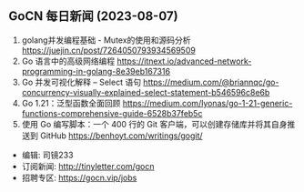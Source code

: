 ## GoCN 每日新闻 (2023-08-07)

1. golang并发编程基础 - Mutex的使用和源码分析 https://juejin.cn/post/7264050793934569509
2. Go 语言中的高级网络编程 https://itnext.io/advanced-network-programming-in-golang-8e39eb167316
3. Go 并发可视化解释 – Select 语句 https://medium.com/@briannqc/go-concurrency-visually-explained-select-statement-b546596c8e6b
4. Go 1.21：泛型函数全面回顾 https://medium.com/lyonas/go-1-21-generic-functions-comprehensive-guide-6528b37feb5c
5. 使用 Go 编写脚本：一个 400 行的 Git 客户端，可以创建存储库并将其自身推送到 GitHub https://benhoyt.com/writings/gogit/

- 编辑: 司镜233
- 订阅新闻: http://tinyletter.com/gocn
- 招聘专区: https://gocn.vip/jobs
